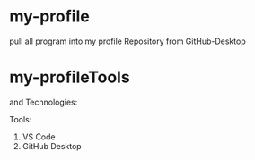 # my-profile
pull all program into my profile Repository from GitHub-Desktop
# my-profileTools
 and Technologies:
 
 Tools:
 1. VS Code
 2. GitHub Desktop